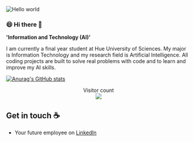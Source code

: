 <img src="https://raw.githubusercontent.com/sagar-viradiya/sagar-viradiya/master/resources/banner.png" alt="Hello world">

### 😄 Hi there :wave:
**'Information and Technology (AI)'**

I am currently a final year student at Hue University of Sciences. My major is Information Technology and my research field is Artificial Intelligence. All coding projects are built to solve real problems with code and to learn and improve my AI skills.

[![Anurag's GitHub stats](https://github-readme-stats.vercel.app/api?username=youneedyourself)](https://github.com/anuraghazra/github-readme-stats)

<p align="center"> 
  Visitor count<br>
  <img src="https://profile-counter.glitch.me/youneedyourself/count.svg" />
</p>

## Get in touch :coffee:

- Your future employee on [LinkedIn](https://www.linkedin.com/in/nam-nguyen-hoai-034812252/)

<!--
**youneedyourself/youneedyourself** is a ✨ _special_ ✨ repository because its `README.md` (this file) appears on your GitHub profile.

Here are some ideas to get you started:

- 🔭 I’m currently working on ...
- 🌱 I’m currently learning ...
- 👯 I’m looking to collaborate on ...
- 🤔 I’m looking for help with ...
- 💬 Ask me about ...
- 📫 How to reach me: ...
- 😄 Pronouns: ...
- ⚡ Fun fact: ...
-->

